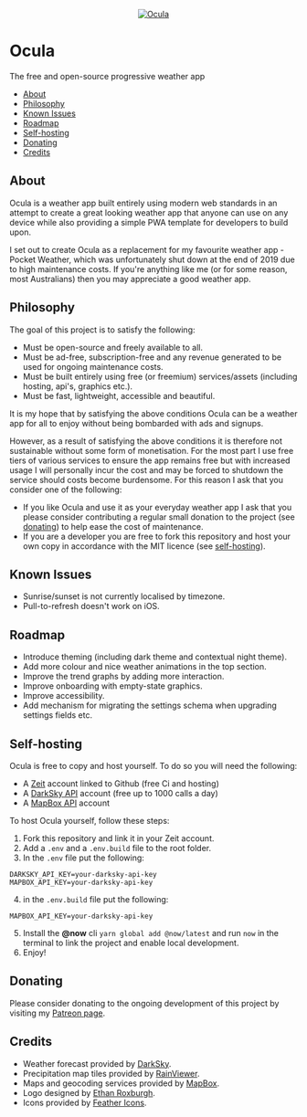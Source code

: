 <p align="center">
    <a href="https://app.ocula.io">
        <img src="https://github.com/andrewcourtice/ocula/raw/master/client/src/assets/images/ocula-192.png" alt="Ocula"/>
    </a>
</p>

# Ocula
The free and open-source progressive weather app

<!-- TOC depthfrom:2 -->

- [About](#about)
- [Philosophy](#philosophy)
- [Known Issues](#known-issues)
- [Roadmap](#roadmap)
- [Self-hosting](#self-hosting)
- [Donating](#donating)
- [Credits](#credits)

<!-- /TOC -->

## About
Ocula is a weather app built entirely using modern web standards in an attempt to create a great looking weather app that anyone can use on any device while also providing a simple PWA template for developers to build upon.

I set out to create Ocula as a replacement for my favourite weather app - Pocket Weather, which was unfortunately shut down at the end of 2019 due to high maintenance costs. If you're anything like me (or for some reason, most Australians) then you may appreciate a good weather app.

## Philosophy
The goal of this project is to satisfy the following:

- Must be open-source and freely available to all.
- Must be ad-free, subscription-free and any revenue generated to be used for ongoing maintenance costs.
- Must be built entirely using free (or freemium) services/assets (including hosting, api's, graphics etc.).
- Must be fast, lightweight, accessible and beautiful.

It is my hope that by satisfying the above conditions Ocula can be a weather app for all to enjoy without being bombarded with ads and signups. 

However, as a result of satisfying the above conditions it is therefore not sustainable without some form of monetisation. For the most part I use free tiers of various services to ensure the app remains free but with increased usage I will personally incur the cost and may be forced to shutdown the service should costs become burdensome. For this reason I ask that you consider one of the following:

- If you like Ocula and use it as your everyday weather app I ask that you please consider contributing a regular small donation to the project (see [donating](#donating)) to help ease the cost of maintenance.
- If you are a developer you are free to fork this repository and host your own copy in accordance with the MIT licence (see [self-hosting](#self-hosting)).

## Known Issues
- Sunrise/sunset is not currently localised by timezone.
- Pull-to-refresh doesn't work on iOS.

## Roadmap
- Introduce theming (including dark theme and contextual night theme).
- Add more colour and nice weather animations in the top section.
- Improve the trend graphs by adding more interaction.
- Improve onboarding with empty-state graphics.
- Improve accessibility.
- Add mechanism for migrating the settings schema when upgrading settings fields etc.

## Self-hosting
Ocula is free to copy and host yourself. To do so you will need the following:

- A [Zeit](https://zeit.co/) account linked to Github (free Ci and hosting)
- A [DarkSky API](https://darksky.net/dev) account (free up to 1000 calls a day)
- A [MapBox API](https://www.mapbox.com/) account

To host Ocula yourself, follow these steps:

1. Fork this repository and link it in your Zeit account.
2. Add a `.env` and a `.env.build` file to the root folder.
3. In the `.env` file put the following:
```
DARKSKY_API_KEY=your-darksky-api-key
MAPBOX_API_KEY=your-darksky-api-key
```
4. in the `.env.build` file put the following:
```
MAPBOX_API_KEY=your-darksky-api-key
```
5. Install the **@now** cli `yarn global add @now/latest` and run `now` in the terminal to link the project and enable local development.
6. Enjoy!

## Donating
Please consider donating to the ongoing development of this project by visiting my [Patreon page](https://www.patreon.com/ocula).

## Credits
- Weather forecast provided by [DarkSky](https://darksky.net).
- Precipitation map tiles provided by [RainViewer](https://www.rainviewer.com).
- Maps and geocoding services provided by [MapBox](https://www.mapbox.com).
- Logo designed by [Ethan Roxburgh](https://github.com/ethanroxburgh).
- Icons provided by [Feather Icons](https://feathericons.com).